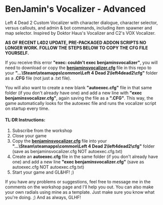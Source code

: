 # BenJamin's Vocalizer - Advanced
Left 4 Dead 2 Custom Vocalizer with character dialogue,  character selector, versus callouts, and admin & bot commands, including item spawner and map selector. Inspired by Doktor Haus's Vocalizer and C2's VOX Vocalizer.

**AS OF RECENT L4D2 UPDATE, PRE-PACKAGED ADDON SCRIPTS NO LONGER WORK. FOLLOW THE STEPS BELOW TO COPY THE CFG FILE YOURSELF.**

If you receive this error **"exec: couldn't exec benjaminsvocalizer"**, you will need to download or copy the [**benjaminsvocalizer.cfg**](https://raw.githubusercontent.com/notazed/BenJamins-Vocalizer/Advanced/BenJamin's%20Vocalizer%20-%20Advanced/cfg/benjaminsvocalizer.cfg) file in this repo to your **"...\Steam\steamapps\common\Left 4 Dead 2\left4dead2\cfg"** folder as a **.CFG** file (not just a .txt file).

You will also want to create a new blank **"autoexec.cfg"** file in that same folder (if you don't already have one) and add a new line with **"exec benjaminsvocalizer.cfg"**, again saving the file as a **".CFG"**. This way, the game automatically looks for the autoexec file and runs the vocalizer script on startup every time.

#### TL:DR Instructions:
1. Subscribe from the workshop
2. Close your game
3. Copy the [**benjaminsvocalizer.cfg**](https://raw.githubusercontent.com/notazed/BenJamins-Vocalizer/Advanced/BenJamin's%20Vocalizer%20-%20Advanced/cfg/benjaminsvocalizer.cfg) file into your **"...\Steam\steamapps\common\Left 4 Dead 2\left4dead2\cfg"** folder (save as benjaminsvocalizer.cfg NOT autoexec.cfg.txt)
4. Create an **autoexec.cfg** file in the same folder (if you don't already have one) and add a new line **"exec benjaminsvocalizer.cfg"** (save as autoexec.cfg NOT autoexec.cfg.txt)
5. Start your game and GL&HF! ;)

If you have any problems or suggestions, feel free to message me in the comments on the workshop page and I'll help you out. You can also make your own radials using mine as a template. Just make sure you know what you're doing. ;) And as always, GLHF!
